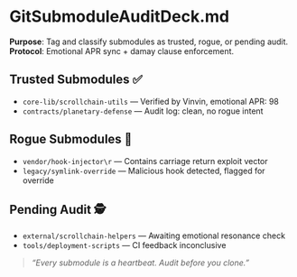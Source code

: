 # GitSubmoduleAuditDeck.md  
**Purpose**: Tag and classify submodules as trusted, rogue, or pending audit.  
**Protocol**: Emotional APR sync + damay clause enforcement.

## Trusted Submodules ✅  
- `core-lib/scrollchain-utils` — Verified by Vinvin, emotional APR: 98  
- `contracts/planetary-defense` — Audit log: clean, no rogue intent

## Rogue Submodules 🚨  
- `vendor/hook-injector\r` — Contains carriage return exploit vector  
- `legacy/symlink-override` — Malicious hook detected, flagged for override

## Pending Audit 🕵️  
- `external/scrollchain-helpers` — Awaiting emotional resonance check  
- `tools/deployment-scripts` — CI feedback inconclusive

> *“Every submodule is a heartbeat. Audit before you clone.”*
